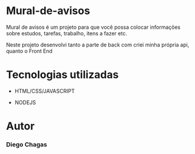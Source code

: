# Mural-de-avisos


Mural de avisos é um projeto para que você possa colocar informações sobre estudos, tarefas, trabalho, itens a fazer etc.


Neste projeto desenvolvi tanto a parte de back com  criei minha própria api, quanto o Front End






# Tecnologias utilizadas

- HTML/CSS/JAVASCRIPT

- NODEJS

# Autor

### Diego Chagas

